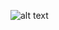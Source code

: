 ![alt text](https://github.com/[mzamo65]/[Assignments]/blob/[Analog-and-digital-clock-face]/screenshot1.png?raw=true)
